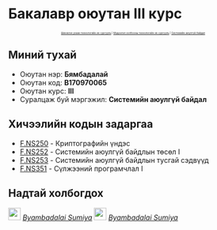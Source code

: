 # Бакалавр оюутан III курс

<p align="center" style="font-size:5px"><a href="https://www.must.edu.mn/mn/">Шинжлэх ухаан технологийн их сургууль</a> | <a href="http://sict.edu.mn/">Мэдээлэл холбооны технологийн их сургууль</a> | <a href="">Системийн аюулгүй байдал</a></p>

Миний тухай
------------------------
<ul>
  <li>Оюутан нэр: <b>Бямбадалай</b></li>
  <li>Оюутан код: <b>B170970065</b></li>
  <li>Оюутан курс: <b>III</b></li>
  <li>Суралцаж буй мэргэжил: <b>Системийн аюулгүй байдал</b></li>
</ul>

Хичээлийн кодын задаргаа
------------------------
* <a href="https://github.com/ByamB4/MUST-Bachelor/tree/master/F.NS250">F.NS250</a> - Криптографийн үндэс
* <a href="https://github.com/ByamB4/MUST-Bachelor/tree/master/F.NS252">F.NS252</a> - Системийн аюулгүй байдлын төсөл I
* <a href="https://github.com/ByamB4/MUST-Bachelor/tree/master/F.NS253">F.NS253</a> - Системийн аюулгүй байдлын тусгай сэдвүүд
* <a href="https://github.com/ByamB4/MUST-Bachelor/tree/master/F.NS351">F.NS351</a> - Сүлжээний програмчлал I


Надтай холбогдох
----------------
<img src="https://github.com/ByamB4/MUST-Bachelor/blob/master/public/icon/facebook.png" width="25px" height="25px" /> <i>[Byambadalai Sumiya](https://www.facebook.com/ByambadalaiS)</i>
<img src="https://github.com/ByamB4/MUST-Bachelor/blob/master/public/icon/linkedin.png" width="25px" height="25px" /> <i>[Byambadalai Sumiya](byambadalai-sumiya-60a468173)</i>
